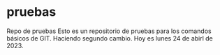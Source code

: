 # pruebas
Repo de pruebas
Esto es un repositorio de pruebas para los comandos básicos de GIT.
Haciendo segundo cambio.
Hoy es lunes 24 de abirl de 2023.